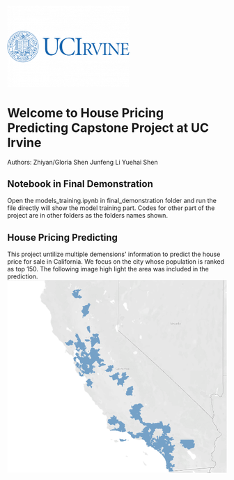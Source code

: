 <img src="Image/uc-irvine.png" width = '280'>

# Welcome to House Pricing Predicting Capstone Project at UC Irvine

Authors: Zhiyan/Gloria Shen 
Junfeng Li 
Yuehai Shen


## Notebook in Final Demonstration
Open the models_training.ipynb in final_demonstration folder and run the file directly will show the model training part. Codes for other part of the project are in other folders as the folders names shown. 

## House Pricing Predicting 

This project untilize multiple demensions' information to predict the house price for sale in California. We focus on the city whose population is ranked as top 150. The following image high light the area was included in the prediction.
<img src="Image/General_view.png" >
